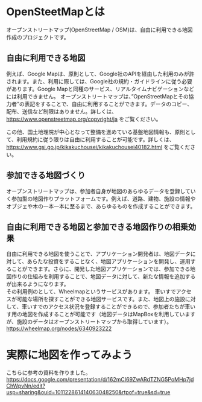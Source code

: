 # OpenSteetMapとは
オープンストリートマップ(OpenStreetMap / OSM)は、自由に利用できる地図作成のプロジェクトです。

## 自由に利用できる地図
例えば、Google Mapは、原則として、Google社のAPIを経由した利用のみが許されます。また、利用に際しては、Google社の規約・ガイドラインに従う必要があります。Google Mapと同種のサービス、リアルタイムナビゲーションなどには利用できません。
オープンストリートマップは、”OpenStreetMapとその協力者”の表記をすることで、自由に利用することができます。データのコピー、配布、送信など制限はありません。詳しくは、https://www.openstreetmap.org/copyright/ja をご覧ください。

この他、国土地理院が中心となって整備を進めている基盤地図情報も、原則として、利用規約に従う限りは自由に利用することが可能です。詳しくは、https://www.gsi.go.jp/kikakuchousei/kikakuchousei40182.html をご覧ください。

## 参加できる地図づくり
オープンストリートマップは、参加者自身が地図のあらゆるデータを登録していく参加型の地図作りプラットフォームです。例えば、道路、建物、施設の情報やオブジェや木の一本一本に至るまで、あらゆるものを作成することができます。

## 自由に利用できる地図と参加できる地図作りの相乗効果
自由に利用できる地図を使うことで、アプリケーション開発者は、地図データに対して、あらたな投資をすることなく、地図アプリケーションを開発し、運用することができます。さらに、開発した地図アプリケーションでは、参加できる地図作りの仕組みを利用することで、地図データに対して、新たな情報を追加するが出来るようになります。<BR>
その利用例のとして、Wheelmapというサービスがあります。
車いすでアクセスが可能な場所を探すことができる地図サービスです。また、地図上の施設に対して、車いすでのアクセス状況を登録することができるので、参加者たちが車いす用の地図を作成することが可能です（地図データはMapBoxを利用していますが、施設のデータはオープンストリートマップから取得しています）。
https://wheelmap.org/nodes/6340923222

# 実際に地図を作ってみよう
こちらに参考の資料を作りました。
https://docs.google.com/presentation/d/162mCI69ZwARdTZNG5PoMHp7jdChWpvNn/edit?usp=sharing&ouid=101122861414063048250&rtpof=true&sd=true
